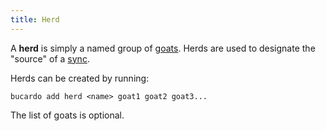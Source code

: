 ```yaml
---
title: Herd
---
```


A **herd** is simply a named group of [goats](/Bucardo/goat). Herds are used to designate the "source" of a [sync](/Bucardo/sync).

Herds can be created by running:

    bucardo add herd <name> goat1 goat2 goat3...

The list of goats is optional.

